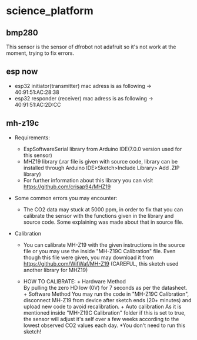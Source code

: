 # science_platform
## bmp280
This sensor is the sensor of dfrobot not adafruit so it's not work at the moment, trying to fix errors.

## esp now
- esp32 initiator(transmitter) mac adress is as following -> 40:91:51:AC:28:38
- esp32 responder (receiver) mac adress is as following -> 40:91:51:AC:2D:CC
 
## mh-z19c
- Requirements: 
    + EspSoftwareSerial library from Arduino IDE(7.0.0 version used for this sensor)
    + MHZ19 library (.rar file is given with source code, library can be installed through Arduino IDE>Sketch>Include Library> Add .ZIP library)
    + For further information about this library you can visit https://github.com/crisap94/MHZ19

- Some common errors you may encounter:
    + The CO2 data may stuck at 5000 ppm, in order to fix that you can calibrate the sensor with the functions given in the library and source code. Some explaining was made about that in source file.

- Calibration
    + You can calibrate MH-Z19 with the given instructions in the source file or you may use the inside "MH-Z19C Calibration" file. Even though this file were given, you may download it from https://github.com/WifWaf/MH-Z19 (CAREFUL, this sketch used another library for MHZ19)

    +    HOW TO CALIBRATE:
        + Hardware Method  
        By pulling the zero HD low (0V) for 7 seconds as per the datasheet.
        + Software Method
        You may run the code in "MH-Z19C Calibration", disconnect MH-Z19 from device after sketch ends (20+ minutes) and upload new
        code to avoid recalibration.
        + Auto calibration 
        As it is mentioned inside "MH-Z19C Calibration" folder if this is set to true, the sensor will adjust it's self over a few weeks
        according to the lowest observed CO2 values each day. *You don't need to run this sketch!